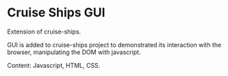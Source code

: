 # Cruise Ships GUI

Extension of cruise-ships.

GUI is added to cruise-ships project to demonstrated its interaction with the browser, manipulating the DOM with javascript.

Content: Javascript, HTML, CSS.
